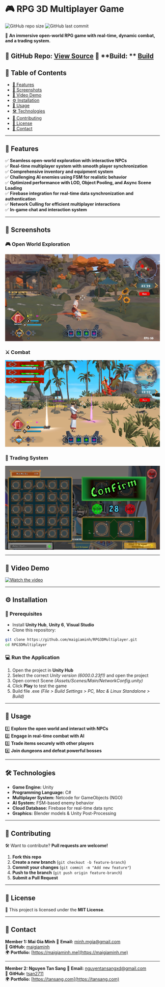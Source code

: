 # 🎮 RPG 3D Multiplayer Game

![GitHub repo size](https://img.shields.io/github/repo-size/maigiaminh/RPG3DMultiplayer?color=blue&style=flat-square)
![GitHub last commit](https://img.shields.io/github/last-commit/maigiaminh/RPG3DMultiplayer?color=green&style=flat-square)

📌 **An immersive open-world RPG game with real-time, dynamic combat, and a trading system.**

🔗 **GitHub Repo:** [View Source](https://github.com/maigiaminh/RPG3DMultiplayer)
🔗 **Build: ** [Build](https://drive.google.com/file/d/1W-JVRRJDb914_vp76BbjIyUcTGmahVQ4/view?usp=sharing)
---

## 📖 Table of Contents

- [🌟 Features](#-features)
- [📸 Screenshots](#-screenshots)
- [🎥 Video Demo](#-video-demo)
- [⚙️ Installation](#️-installation)
- [🚀 Usage](#-usage)
- [🛠 Technologies](#-technologies)
- [🙌 Contributing](#-contributing)
- [📄 License](#-license)
- [📩 Contact](#-contact)

---

## 🌟 Features

✅ **Seamless open-world exploration with interactive NPCs**  
✅ **Real-time multiplayer system with smooth player synchronization**  
✅ **Comprehensive inventory and equipment system**  
✅ **Challenging AI enemies using FSM for realistic behavior**  
✅ **Optimized performance with LOD, Object Pooling, and Async Scene Loading**  
✅ **Firebase integration for real-time data synchronization and authentication**  
✅ **Network Culling for efficient multiplayer interactions**  
✅ **In-game chat and interaction system**  

---

## 📸 Screenshots

### 🎮 Open World Exploration

![Game Screenshot](https://raw.githubusercontent.com/maigiaminh/RPG3DMultiplayer/main/github_images/gameplay.jpg)

### ⚔️ Combat

![Combat Screenshot](https://raw.githubusercontent.com/maigiaminh/RPG3DMultiplayer/main/github_images/combat.png)

### 🏪 Trading System

![Trading Screenshot](https://raw.githubusercontent.com/maigiaminh/RPG3DMultiplayer/main/github_images/trading.png)

---

## 🎥 Video Demo

[![Watch the video](https://img.youtube.com/vi/8yPZAbMdChk/maxresdefault.jpg)](https://www.youtube.com/watch?v=8yPZAbMdChk)

---

## ⚙️ Installation

### **🔧 Prerequisites**

- Install **Unity Hub**, **Unity 6**, **Visual Studio**
- Clone this repository:

```sh
git clone https://github.com/maigiaminh/RPG3DMultiplayer.git
cd RPG3DMultiplayer
```

### **💻 Run the Application**

1. Open the project in **Unity Hub**
2. Select the correct *Unity version (6000.0.23f1)* and open the project
3. Open correct Scene *(Assets/Scenes/Main/NetworkConfig.unity)*
4. Click **Play** to test the game
5. Build file .exe *(File > Build Settings > PC, Mac & Linux Standalone > Build)*


---

## 🚀 Usage

1️⃣ **Explore the open world and interact with NPCs**  
2️⃣ **Engage in real-time combat with AI**  
3️⃣ **Trade items securely with other players**  
4️⃣ **Join dungeons and defeat powerful bosses**  

---

## 🛠 Technologies

- **Game Engine:** Unity
- **Programming Language:** C#
- **Multiplayer System:** Netcode for GameObjects (NGO)
- **AI System:** FSM-based enemy behavior
- **Cloud Database:** Firebase for real-time data sync
- **Graphics:** Blender models & Unity Post-Processing

---

## 🙌 Contributing

🛠 Want to contribute? **Pull requests are welcome!**

1. **Fork this repo**  
2. **Create a new branch** (`git checkout -b feature-branch`)
3. **Commit your changes** (`git commit -m "Add new feature"`)
4. **Push to the branch** (`git push origin feature-branch`)
5. **Submit a Pull Request**

---

## 📄 License

📜 This project is licensed under the **MIT License**.

---

## 📩 Contact

**Member 1: Mai Gia Minh**
📧 **Email:** [minh.mgia@gmail.com](mailto:minh.mgia@gmail.com)  
🔗 **GitHub:** [maigiaminh](https://github.com/maigiaminh)  
🌍 **Portfolio:** [https://maigiaminh.me](https://maigiaminh.me)

---

**Member 2: Nguyen Tan Sang**
📧 **Email:** [nguyentansangxd@gmail.com](mailto:nguyentansangxd@gmail.com)  
🔗 **GitHub:** [tsan2711](https://github.com/tsan2711)  
🌍 **Portfolio:** [https://tansang.com](https://tansang.com)
	
